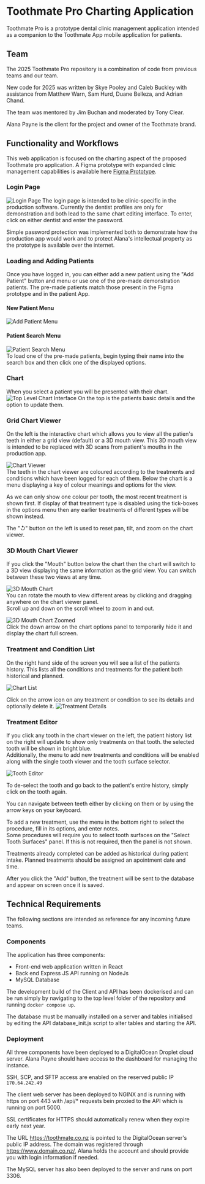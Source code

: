 # Toothmate Pro Charting Application

Toothmate Pro is a prototype dental clinic management application intended as a companion to the Toothmate App mobile application for patients.

## Team
The 2025 Toothmate Pro repository is a combination of code from previous teams and our team.

New code for 2025 was written by Skye Pooley and Caleb Buckley with assistance from Matthew Warn, Sam Hurd, Duane Belleza, and Adrian Chand.

The team was mentored by Jim Buchan and moderated by Tony Clear.

Alana Payne is the client for the project and owner of the Toothmate brand.

## Functionality and Workflows
This web application is focused on the charting aspect of the proposed Toothmate pro application. A Figma prototype with expanded clinic management capabilities is available here [Figma Prototype](https://www.figma.com/proto/wQIy50lYzD246DqJH6MLMA/Toothmate-Pro-Designs?node-id=39-2&t=UjPOWPuUNaQ2tvhk-1).

### Login Page
![Login Page](readme_pictures/2025-10-22-001600_hyprshot.png)
The login page is intended to be clinic-specific in the production software. Currently the dentist profiles are only for demonstration and both lead to the same chart editing interface. To enter, click on either dentist and enter the password.  

Simple password protection was implemented both to demonstrate how the production app would work and to protect Alana's intellectual property as the prototype is available over the internet.


### Loading and Adding Patients
Once you have logged in, you can either add a new patient using the "Add Patient" button and menu or use one of the pre-made demonstration patients. The pre-made patients match those present in the Figma prototype and in the patient App.
#### New Patient Menu
![Add Patient Menu](readme_pictures/2025-10-22-001616_hyprshot.png)

#### Patient Search Menu
![Patient Search Menu](readme_pictures/2025-10-22-001638_hyprshot.png)  
To load one of the pre-made patients, begin typing their name into the search box and then click one of the displayed options.

### Chart
When you select a patient you will be presented with their chart.  
![Top Level Chart Interface](readme_pictures/2025-10-22-001703_hyprshot.png)
On the top is the patients basic details and the option to update them.  

### Grid Chart Viewer
On the left is the interactive chart which allows you to view all the patien's teeth in either a grid view (default) or a 3D mouth view. This 3D mouth view is intended to be replaced with 3D scans from patient's mouths in the production app.

![Chart Viewer](readme_pictures/2025-10-22-001716_hyprshot.png)  
The teeth in the chart viewer are coloured according to the treatments and conditions which have been logged for each of them. Below the chart is a menu displaying a key of colour meanings and options for the view.  

As we can only show one colour per tooth, the most recent treatment is shown first. If display of that treatment type is disabled using the tick-boxes in the options menu then any earlier treatments of different types will be shown instead.  

The "↺" button on the left is used to reset pan, tilt, and zoom on the chart viewer.

### 3D Mouth Chart Viewer
If you click the "Mouth" button below the chart then the chart will switch to a 3D view displaying the same information as the grid view. You can switch between these two views at any time.  

![3D Mouth Chart](readme_pictures/2025-10-22-001726_hyprshot.png)  
You can rotate the mouth to view different areas by clicking and dragging anywhere on the chart viewer panel.  
Scroll up and down on the scroll wheel to zoom in and out.


![3D Mouth Chart Zoomed](readme_pictures/2025-10-22-001744_hyprshot.png)  
Click the down arrow on the chart options panel to temporarily hide it and display the chart full screen.


### Treatment and Condition List
On the right hand side of the screen you will see a list of the patients history. This lists all the conditions and treatments for the patient both historical and planned.

![Chart List](readme_pictures/2025-10-22-002002_hyprshot.png)

Click on the arrow icon on any treatment or condition to see its details and optionally delete it.
![Treatment Details](readme_pictures/2025-10-22-001939_hyprshot.png)

### Treatment Editor
If you click any tooth in the chart viewer on the left, the patient history list on the right will update to show only treatments on that tooth. the selected tooth will be shown in bright blue.  
Additionally, the menu to add new treatments and conditions will be enabled along with the single tooth viewer and the tooth surface selector.

![Tooth Editor](readme_pictures/2025-10-22-010300_hyprshot.png)

To de-select the tooth and go back to the patient's entire history, simply click on the tooth again.

You can navigate between teeth either by clicking on them or by using the arrow keys on your keyboard.

To add a new treatment, use the menu in the bottom right to select the procedure, fill in its options, and enter notes.  
Some procedures will require you to select tooth surfaces on the "Select Tooth Surfaces" panel. If this is not required, then the panel is not shown.

Treatments already completed can be added as historical during patient intake. Planned treatments should be assigned an apointment date and time.

After you click the "Add" button, the treatment will be sent to the database and appear on screen once it is saved.

## Technical Requirements
The following sections are intended as reference for any incoming future teams.

### Components
The application has three components:
- Front-end web application written in React
- Back end Express JS API running on NodeJs
- MySQL Database

The development build of the Client and API has been dockerised and can be run simply by navigating to the top level folder of the repository and running ```docker compose up```.

The database must be manually installed on a server and tables initialised by editing the API database_init.js script to alter tables and starting the API.

### Deployment
All three components have been deployed to a DigitalOcean Droplet cloud server. Alana Payne should have access to the dashboard for managing the instance.

SSH, SCP, and SFTP access are enabled on the reserved public IP ```170.64.242.49```

The client web server has been deployed to NGINX and is running with https on port 443 with /api/* requests bein proxied to the API which is running on port 5000.

SSL certificates for HTTPS should automatically renew when they expire early next year.

The URL https://toothmate.co.nz is pointed to the DigitalOcean server's public IP address. The domain was registered through https://www.domain.co.nz/, Alana holds the account and should provide you with login information if needed.

The MySQL server has also been deployed to the server and runs on port 3306.
